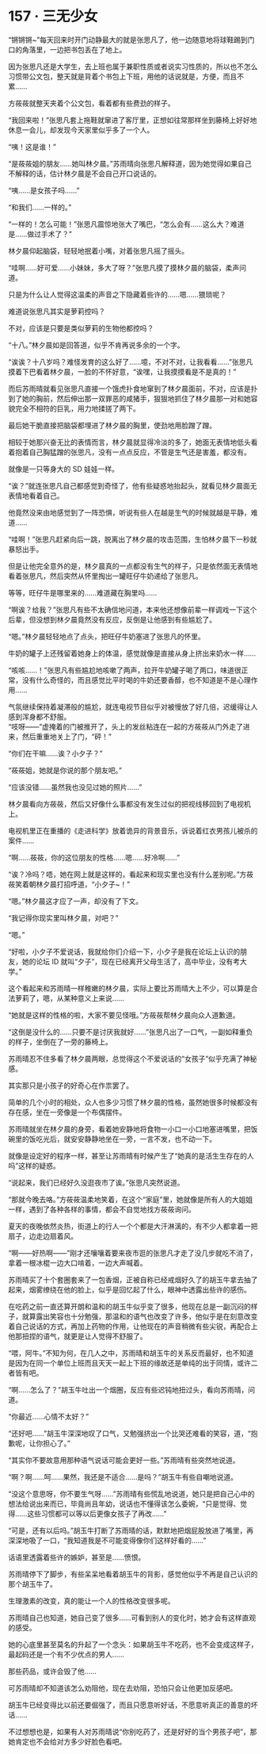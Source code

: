 <link rel="stylesheet" href="../styles/text.css"/>
<h1>157 · 三无少女</h1>

“锵锵锵\~”每天回来时开门动静最大的就是张思凡了，他一边随意地将球鞋踢到门口的角落里，一边把书包丢在了地上。

因为张思凡还是大学生，去上班也属于兼职性质或者说实习性质的，所以也不怎么习惯带公文包，整天就是背着个书包上下班，用他的话说就是，方便，而且不累……

方莜莜就整天夹着个公文包，看着都有些费劲的样子。

“我回来啦！”张思凡套上拖鞋就窜进了客厅里，正想如往常那样坐到藤椅上好好地休息一会儿，却发现今天家里似乎多了一个人。

“咦！这是谁！”

“是莜莜姐的朋友……她叫林夕晨。”苏雨晴向张思凡解释道，因为她觉得如果自己不解释的话，估计林夕晨是不会自己开口说话的。

“咦……是女孩子吗……”

“和我们……一样的。”

“一样的！怎么可能！”张思凡震惊地张大了嘴巴，“怎么会有……这么大？难道是……做过手术了？”

林夕晨仰起脑袋，轻轻地抿着小嘴，对着张思凡摇了摇头。

“哇啊……好可爱……小妹妹，多大了呀？”张思凡摸了摸林夕晨的脑袋，柔声问道。

只是为什么让人觉得这温柔的声音之下隐藏着些许的……嗯……猥琐呢？

难道说张思凡其实是萝莉控吗？

不对，应该是只要是类似萝莉的生物他都控吗？

“十八。”林夕晨如是回答道，似乎不肯再说多余的一个字。

“诶诶？十八岁吗？难怪发育的这么好了……噫，不对不对，让我看看……”张思凡摸着下巴看着林夕晨，一脸的不怀好意，“诶嘿，让我摸摸看是不是真的！”

而后苏雨晴就看见张思凡直接一个饿虎扑食地窜到了林夕晨面前，不对，应该是扑到了她的胸前，然后伸出那一双罪恶的咸猪手，狠狠地抓住了林夕晨那一对和她容貌完全不相符的巨乳，用力地揉搓了两下。

最后她干脆直接把脑袋都埋进了林夕晨的胸里，使劲地用脸蹭了蹭。

相较于她那兴奋无比的表情而言，林夕晨就显得冷淡的多了，她面无表情地低头看着抱着自己胸猛蹭的张思凡，没有一点点反应，不管是生气还是害羞，都没有。

就像是一只等身大的 SD 娃娃一样。

“诶？”就连张思凡自己都感觉到奇怪了，他有些疑惑地抬起头，就看见林夕晨面无表情地看着自己。

他竟然没来由地感觉到了一阵恐惧，听说有些人在越是生气的时候就越是平静，难道……

“哇啊！”张思凡赶紧向后一跳，脱离出了林夕晨的攻击范围，生怕林夕晨下一秒就暴怒出手。

但是让他完全意外的是，林夕晨真的一点都没有生气的样子，只是依然面无表情地看着张思凡，然后突然从怀里掏出一罐旺仔牛奶递给了张思凡。

等等，旺仔牛是哪里来的……难道藏在胸里吗……

“啊诶？给我？”张思凡有些不太确信地问道，本来他还想像前辈一样调戏一下这个后辈，但没想到林夕晨竟然没有反应，反倒是让他感到有些尴尬了。

“嗯。”林夕晨轻轻地点了点头，把旺仔牛奶塞进了张思凡的怀里。

牛奶的罐子上还残留着她身上的体温，感觉就像是直接从身上挤出来奶水一样……

“咳咳……！”张思凡有些尴尬地咳嗽了两声，拉开牛奶罐子喝了两口，味道很正常，没有什么奇怪的，而且感觉比平时喝的牛奶还要香醇，也不知道是不是心理作用……

气氛继续保持着凝滞般的尴尬，就连电视节目似乎对被慢放了好几倍，迟缓得让人感到浑身都不舒服。\
“吱呀——”虚掩着的门被推开了，头上的发丝粘连在一起的方莜莜从门外走了进来，然后重重地关上了门，“砰！”

“你们在干嘛……诶？小夕子？”

“莜莜姐，她就是你说的那个朋友吧。”

“应该没错……虽然我也没见过她的照片……”

林夕晨看向方莜莜，然后又好像什么事都没有发生过似的把视线移回到了电视机上。

电视机里正在重播的《走进科学》放着诡异的背景音乐，诉说着红衣男孩儿被杀的案件……

“啊……莜莜，你的这位朋友的性格……嗯……好冷啊……”

“诶？冷吗？唔，她在网上就是这样的，看起来和现实里也没有什么差别呢。”方莜莜笑着朝林夕晨打招呼道，“小夕子\~！”

“嗯。”林夕晨这才应了一声，却没有了下文。

“我记得你现实里叫林夕晨，对吧？”

“嗯。”

“好啦，小夕子不爱说话，我就给你们介绍一下，小夕子是我在论坛上认识的朋友，她的论坛 ID 就叫“夕子”，现在已经离开父母生活了，高中毕业，没有考大学。”

这个看起来和苏雨晴一样稚嫩的林夕晨，实际上要比苏雨晴大上不少，可以算是合法萝莉了，嗯，从某种意义上来说……

“她就是这样的性格的啦，大家不要见怪哦。”方莜莜帮林夕晨向众人道歉道。

“这倒是没什么的……只要不是讨厌我就好……”张思凡出了一口气，一副如释重负的样子，坐倒在了一旁的藤椅上。

苏雨晴忍不住多看了林夕晨两眼，总觉得这个不爱说话的“女孩子”似乎充满了神秘感。

其实那只是小孩子的好奇心在作祟罢了。

简单的几个小时的相处，众人也多少习惯了林夕晨的性格，虽然她很多时候都没有存在感，坐在一旁像是一个布偶摆件。

苏雨晴就坐在林夕晨的身旁，看着她安静地将食物一小口一小口地塞进嘴里，把饭碗里的饭吃光后，就安安静静地坐在一旁，一言不发，也不动一下。

就像是设定好的程序一样，甚至让苏雨晴有时候产生了“她真的是活生生存在的人吗”这样的疑惑。

“说起来，我们已经好久没逛夜市了诶。”张思凡突然说道。

“那就今晚去咯。”方莜莜温柔地笑着，在这个“家庭”里，她就像是所有人的大姐姐一样，遇到了各种各样的事情，都会不自觉地找方莜莜询问。

夏天的夜晚依然炎热，街道上的行人一个个都是大汗淋漓的，有不少人都拿着一把扇子，边走边扇着风。

“啊——好热啊——”刚才还嚷嚷着要来夜市逛的张思凡才走了没几步就吃不消了，拿着一根冰棍一边大口啃着，一边大声喊着。

苏雨晴买了十个套圈套来了一包香烟，正被自称已经戒烟好久了的胡玉牛拿去抽了起来，烟雾缭绕在他的脸上，似乎是回忆起了什么，眼神中透露出些许的感伤。

在吃药之前一直还算开朗和温和的胡玉牛似乎变了很多，他现在总是一副沉闷的样子，就算露出笑容也十分勉强，那温和的语气也改变了许多，他似乎是在刻意改变着自己说话的方式，再加上药物的作用，让他现在的声音稍微有些尖锐，再配合上他那扭捏的语气，就更是让人觉得不舒服了。

“喂，阿牛。”不知为何，在几人之中，苏雨晴和胡玉牛的关系反而最好，也不知道是因为在同一个单位上班而且天天一起上下班的缘故还是单纯的出于同情，或许二者皆有吧。

“啊……怎么了？”胡玉牛吐出一个烟圈，反应有些迟钝地扭过头，看向苏雨晴，问道。

“你最近……心情不太好？”

“还好吧……”胡玉牛深深地叹了口气，又勉强挤出一个比哭还难看的笑容，道，“抱歉呢，让你担心了。”

“其实你不要故意用那种语气说话可能会更好一些。”苏雨晴有些突然地说道。

“啊？啊……呵……果然，我还是不适合……是吗？”胡玉牛有些自嘲地说道。

“没这个意思呀，你不要生气呀……”苏雨晴有些慌乱地说道，她只是把自己心中的想法给说出来而已，毕竟尚且年幼，说话也不懂得该怎么委婉，“只是觉得、觉得……这些习惯都可以等以后更像女孩子了再改……”

“可是，还有以后吗。”胡玉牛打断了苏雨晴的话，默默地把烟屁股放进了嘴里，再深深地吸了一口，“我知道我是不可能变得像你们这样好看的……”

话语里透露着些许的嫉妒，甚至是……愤恨。

苏雨晴停下了脚步，有些呆呆地看着胡玉牛的背影，感觉他似乎不再是自己认识的那个胡玉牛了。

生理激素的改变，真的能让一个人的性格改变很多呢。

苏雨晴自己也知道，她自己变了很多……可看到别人的变化时，她才会有这样直观的感受。

她的心底里甚至莫名的升起了一个念头：如果胡玉牛不吃药，也不会变成这样子，最起码还是一个有不少优点的男人……

那些药品，或许会毁了他……

可苏雨晴却不知道该怎么劝阻他，现在去劝阻，恐怕只会让他更加反感吧。

胡玉牛已经变得比以前还要倔强了，而且只愿意听好话，不愿意听真正的善意的坏话……

不过想想也是，如果有人对苏雨晴说“你别吃药了，还是好好的当个男孩子吧”，那她肯定也不会给对方多少好脸色看吧。
